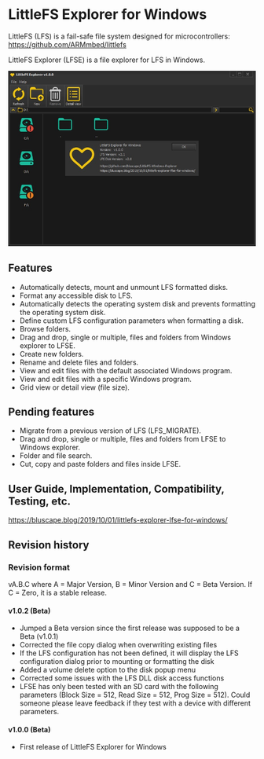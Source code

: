 # LittleFS Explorer for Windows

LittleFS (LFS) is a fail-safe file system designed for microcontrollers: https://github.com/ARMmbed/littlefs

LittleFS Explorer (LFSE) is a file explorer for LFS in Windows. 

![GitHub Logo](/images/ExplorerWAbout.jpg)

## Features
* Automatically detects, mount and unmount LFS formatted disks.
* Format any accessible disk to LFS.
* Automatically detects the operating system disk and prevents formatting the operating system disk.
* Define custom LFS configuration parameters when formatting a disk.
* Browse folders.
* Drag and drop, single or multiple, files and folders from Windows explorer to LFSE.
* Create new folders.
* Rename and delete files and folders.
* View and edit files with the default associated Windows program.
* View and edit files with a specific Windows program.
* Grid view or detail view (file size).

## Pending features
* Migrate from a previous version of LFS (LFS_MIGRATE). 
* Drag and drop, single or multiple, files and folders from LFSE to Windows explorer. 
* Folder and file search.
* Cut, copy and paste folders and files inside LFSE.

## User Guide, Implementation, Compatibility, Testing, etc.
https://bluscape.blog/2019/10/01/littlefs-explorer-lfse-for-windows/

## Revision history

### Revision format
vA.B.C where A = Major Version, B = Minor Version and C = Beta Version. If C = Zero, it is a stable release.

#### v1.0.2 (Beta)
* Jumped a Beta version since the first release was supposed to be a Beta (v1.0.1)
* Corrected the file copy dialog when overwriting existing files
* If the LFS configuration has not been defined, it will display the LFS configuration dialog prior to mounting or formatting the disk
* Added a volume delete option to the disk popup menu
* Corrected some issues with the LFS DLL disk access functions
* LFSE has only been tested with an SD card with the following parameters (Block Size = 512, Read Size = 512, Prog Size = 512). Could someone please leave feedback if they test with a device with different parameters.

#### v1.0.0 (Beta)
* First release of LittleFS Explorer for Windows

